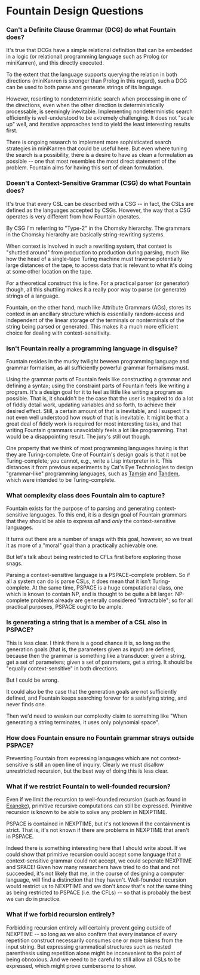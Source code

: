 Fountain Design Questions
=========================

### Can't a Definite Clause Grammar (DCG) do what Fountain does?

It's true that DCGs have a simple relational definition that can be embedded
in a logic (or relational) programming language such as Prolog (or miniKanren),
and this directly executed.

To the extent that the language supports querying the relation in both directions
(miniKanren is stronger than Prolog in this regard), such a DCG can be used to
both parse and generate strings of its language.

However, resorting to nondeterministic search when processing in one of the
directions, even when the other direction is deterministically processable,
is seemingly inevitable.  Implementing nondeterministic search efficiently is
well-understood to be extremely challenging.  It does not "scale up" well,
and iterative approaches tend to yield the least interesting results first.

There is ongoing research to implement more sophisticated search strategies in
miniKanren that could be useful here.  But even where tuning the search is a
possibility, there is a desire to have as clean a formulation as possible -- one
that most resembles the most direct statement of the problem.  Fountain aims for
having this sort of clean formulation.

### Doesn't a Context-Sensitive Grammar (CSG) do what Fountain does?

It's true that every CSL can be described with a CSG -- in fact,
the CSLs are defined as the languages accepted by CSGs.  However, the
way that a CSG operates is very different from how Fountain operates.

By CSG I'm referring to "Type-2" in the Chomsky hierarchy.  The grammars
in the Chomsky hierarchy are basically string-rewriting systems.

When context is involved in such a rewriting system, that context is
"shuttled around" from production to production during parsing, much
like how the head of a single-tape Turing machine must traverse
potentially large distances of the tape, to access data that is
relevant to what it's doing at some other location on the tape.

For a theoretical construct this is fine.  For a practical parser
(or generator) though, all this shuttling makes it a really poor way
to parse (or generate) strings of a language.

Fountain, on the other hand, much like Attribute Grammars (AGs),
stores its context in an ancillary structure which is essentially
random-access and independent of the linear storage of the terminals
or nonterminals of the string being parsed or generated.  This makes
it a much more efficient choice for dealing with context-sensitivity.

### Isn't Fountain really a programming language in disguise?

Fountain resides in the murky twilight beween programming language and
grammar formalism, as all sufficiently powerful grammar formalisms must.

Using the grammar parts of Fountain feels like constructing a grammar
and defining a syntax; using the constraint parts of Fountain feels
like writing a program.  It's a design goal for it to feel as little
like writing a program as possible.  That is, it shouldn't be the case
that the user is required to do a lot of fiddly detail work, updating
variables and so forth, to achieve their desired effect.  Still, a
certain amount of that is inevitable, and I suspect it's not even well
understood how _much_ of that is inevitable.  It might be that a
great deal of fiddly work is required for most interesting tasks, and
that writing Fountain grammars unavoidably feels a lot like programming.
That would be a disappointing result.  The jury's still out though.

One property that we think of most programming languages having is that
they are Turing-complete.  One of Fountain's design goals is that it
not be Turing-complete; you cannot, e.g., write a Lisp interpreter in it.
This distances it from previous experiments by Cat's Eye Technologies
to design "grammar-like" programming languages, such as
[Tamsin][] and [Tandem][], which were intended to be Turing-complete.

### What complexity class does Fountain aim to capture?

Fountain exists for the purpose of to parsing and generating
context-sensitive languages.  To this end, it is a design goal
of Fountain grammars that they should be able to express
_all_ and _only_ the context-sensitive languages.

It turns out there are a number of snags with this goal, however, so we
treat it as more of a "moral" goal than a practically achievable one.

But let's talk about being restricted to CFLs first before exploring
those snags.

Parsing a context-sensitive language is a PSPACE-complete problem.
So if all a system can do is parse CSLs, it does mean that it isn't Turing-complete.
At the same time, PSPACE is a huge computational class, one which is
known to contain NP, and is thought to be quite a bit larger.
NP-complete problems already are generally considered "intractable";
so for all practical purposes, PSPACE ought to be ample.

### Is generating a string that is a member of a CSL also in PSPACE?

This is less clear.  I think there is a good chance it is, so long as
the generation goals (that is, the parameters given as input) are defined,
because then the grammar is something like a transducer: given a string,
get a set of parameters; given a set of parameters, get a string.  It
should be "equally context-sensitive" in both directions.

But I could be wrong.

It could also be the case that the generation goals are not sufficiently defined,
and Fountain keeps searching forever for a satisfying string, and never finds
one.

Then we'd need to weaken our complexity claim to something like "When generating
a string terminates, it uses only polynomial space".

### How does Fountain ensure no Fountain grammar strays outside PSPACE?

Preventing Fountain from expressing languages which are not
context-sensitive is still an open line of inquiry.  Clearly we
must disallow unrestricted recursion, but the best way of doing
this is less clear.

### What if we restrict Fountain to well-founded recursion?

Even if we limit the recursion to well-founded recursion (such
as found in [Exanoke][]), primitive recursive computations can
still be expressed.  Primitive recursion is known to be able to
solve any problem in NEXPTIME.

PSPACE is contained in NEXPTIME, but it's not known if the containment
is strict.  That is, it's not known if there are problems in NEXPTIME
that aren't in PSPACE.

Indeed there is something interesting here that I should write about.
If we could show that primitive recursion could accept some language
that a context-sensitive grammar could not accept, we could
seperate NEXPTIME and SPACE!  Given how many researchers have tried
to do that and not succeeded, it's not likely that me, in the course
of designing a computer language, will find a distinction that they
haven't.  Well-founded recursion would restrict us to NEXPTIME and
we don't _know_ that's not the same thing as being restricted to
PSPACE (i.e. the CFLs) -- so that is probably the best we can do
in practice.

### What if we forbid recursion entirely?

Forbidding recursion entirely will certainly prevent going outside
of NEXPTIME -- so long as we also confirm that every instance of
every repetition construct necessarily consumes one or more tokens
from the input string.  But expressing grammatical structures such
as nested parenthesis using repetition alone might be inconvenient
to the point of being obnoxious.  And we need to be careful to still
allow all CSLs to be expressed, which might prove cumbersome to show.

[Exanoke]: https://catseye.tc/node/Exanoke
[Tamsin]: https://catseye.tc/node/Tamsin
[Tandem]: https://catseye.tc/node/Tandem
